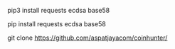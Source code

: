 pip3 install requests ecdsa base58

pip install requests ecdsa base58

git clone https://github.com/aspatjayacom/coinhunter/

